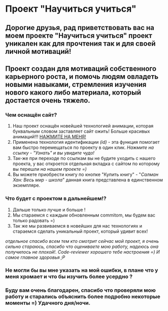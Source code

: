 # Проект "Научиться учиться"

## Дорогие друзья, рад приветствовать вас на моем проекте "Научиться учиться" проект уникален как для прочтения так и для своей личной мотиваций!
## Проект создан для мотиваций собственного карьерного роста, и помочь людям овладеть новыми навыками, стремления изучения нового какого либо материала, который достается очень тяжело.


### Чем оснащён сайт?
1. Наш проект оснащён новейшей технологией анимации, которая буквальным словом заставляет сайт ожить! Больше красивых анимаций!!! [НАЖМИТЕ НА МЕНЯ!](https://webdesign.tutsplus.com/ru/articles/pure-css-animation-inspiration-on-codepen--cms-30875)
2. Применена технология идентификации *(id)* - эта функция помогает вам быстро перемещаться по проекту в один клик. *Нажмите на ссылку - "Узнать" и вы увидите чудо!*
3. Так-же при переходе по ссылкам вы не будите уходить с нашего проекта, у вас откроется отдельная вкладка с сайтом по которому вы перешли *на нашем проекте =)*
4. Вы можете приобрести книгу по кнопке "Купить книгу" - "*Салман Хан: Весь мир - школа*" данная книга представлена в единственном экземпляре.

### Что будет с проектом в дальнейшем!?
1. Дальше только лучше и больше !
2. Мы стараемся с каждым обновленным commitom, мы будем вас только радовать =)
3. Так же мы развиваемся в новейших для нас технологиях и стараемся сделать уникальный проект, который удивит всех!


*отдельное спасибо всем тем кто смотрит сейчас мой проект, я очень сильно стараюсь, спасибо что оцениваете мою работу, надеюсь она получилось не плохой!.*
*Code-reviewer хорошего тебе настроения =) И самое главное здоровья ;P*


### Не могли бы вы мне указать на мой ошибки, в плане что у меня хромает и что бы изучить более усердно ?
### Буду вам очень благодарен, спасибо что проверяли мою работу и старались объяснить более подробно некоторые моменты =) Удачного дня/ночи.
